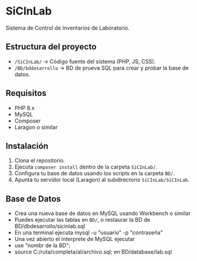 # SiCInLab

Sistema de Control de Inventarios de Laboratorio.

## Estructura del proyecto

- `/SiCInLab/` → Código fuente del sistema (PHP, JS, CSS).
- `/BD/bddesarrollo` → BD de prueva SQL para crear y probar la base de datos.

## Requisitos

- PHP 8.x
- MySQL
- Composer
- Laragon o similar

## Instalación

1. Clona el repositorio.
2. Ejecuta `composer install` dentro de la carpeta `SiCInLab/`.
3. Configura tu base de datos usando los scripts en la carpeta `BD/`.
4. Apunta tu servidor local (Laragon) al subdirectorio `SiCInLab/SiCInLab`.

## Base de Datos

- Crea una nueva base de datos en MySQL usando Workbench o similar
- Puedes ejecutar las tablas en `BD/`, o restaurar la BD de BD/dbdesarrollo/sicinlab.sql
- En una terminal ejecuta mysql -u "usuario" -p "contraseña"
- Una vez abierto el interprete de MySQL ejecutar
- use "nombr de la BD";
- source C:/ruta/completa/al/archivo.sql; en BD/database/lab.sql